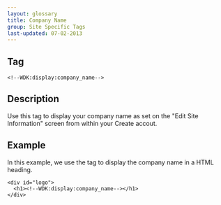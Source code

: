 ```yaml
---
layout: glossary
title: Company Name
group: Site Specific Tags
last-updated: 07-02-2013
---
```


## Tag

`<!--WDK:display:company_name-->`

## Description

Use this tag to display your company name as set on the "Edit Site Information" screen from within your Create accout.

## Example

In this example, we use the tag to display the company name in a HTML heading.

~~~
<div id="logo">
  <h1><!--WDK:display:company_name--></h1>
</div>
~~~